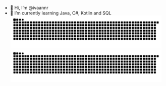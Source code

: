 - 👋 Hi, I’m @ivaannr
- 🌱 I’m currently learning Java, C#, Kotlin and SQL <br>
![GitHub Snake Light](https://github.com/ivaannr/ivaannr/blob/output/github-contribution-grid-snake.svg#gh-light-mode-only)
![GitHub Snake dark](https://github.com/ivaannr/ivaannr/blob/output/github-contribution-grid-snake.svg#gh-dark-mode-only)
<!---
ivaannr/ivaannr is a ✨ special ✨ repository because its `README.md` (this file) appears on your GitHub profile.
You can click the Preview link to take a look at your changes.
--->
